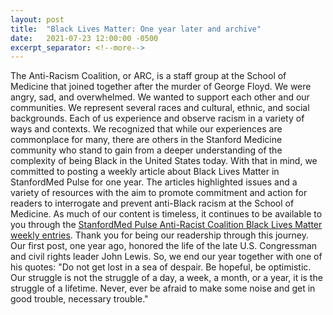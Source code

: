 ```yaml
---
layout: post
title:  "Black Lives Matter: One year later and archive"
date:   2021-07-23 12:00:00 -0500
excerpt_separator: <!--more-->
---
```

The Anti-Racism Coalition, or ARC, is a staff group at the School of Medicine that joined together after the murder of George Floyd. We were angry, sad, and <!--more--> overwhelmed. We wanted to support each other and our communities. We represent several races and cultural, ethnic, and social backgrounds. Each of us experience and observe racism in a variety of ways and contexts. We recognized that while our experiences are commonplace for many, there are others in the Stanford Medicine community who stand to gain from a deeper understanding of the complexity of being Black in the United States today. With that in mind, we committed to posting a weekly article about Black Lives Matter in StanfordMed Pulse for one year. The articles highlighted issues and a variety of resources with the aim to promote commitment and action for readers to interrogate and prevent anti-Black racism at the School of Medicine. As much of our content is timeless, it continues to be available to you through the [StanfordMed Pulse Anti-Racist Coalition Black Lives Matter weekly entries][StanfordMed]. Thank you for being our readership through this journey. Our first post, one year ago, honored the life of the late U.S. Congressman and civil rights leader John Lewis. So, we end our year together with one of his quotes: "Do not get lost in a sea of despair. Be hopeful, be optimistic. Our struggle is not the struggle of a day, a week, a month, or a year, it is the struggle of a lifetime. Never, ever be afraid to make some noise and get in good trouble, necessary trouble." 

[StanfordMed]: https://r20.rs6.net/tn.jsp?f=001x7Y3oSTiLsKH331zNfGPlNTOYboeo8LUBPHS_w2yfOxS9UhvjyfHrgOD6oL8Tt0cwZ2iuAtkSiE1QQsCDF1xKdQa4CtjtR7oqmV34xPM2ziIoZ5QwhMN6EFh6ePsULVCsYZNLsaj-7RHiGZnOxmv1kZXHIwth0Z39WahNimPa1hI9dbwwv5pViTo4IBZw560M2qs6i0k2C6cRQtsb2woy5yb5fe-U8nICKKhDIw-pjyckOrbLFGbkuyJoHS0JWsxy4vpNeOtRRo=&c=mh46MEZL9Srg4FbSbRiuT3O_LCUD9NOIfYxVMuggPdjMFoYMJMWdFA==&ch=Vi1pb48XJrq2Zt9lyFD4TF7sH-5J8_I87vEk-Etg-BCzDuZi2w-dfg==
